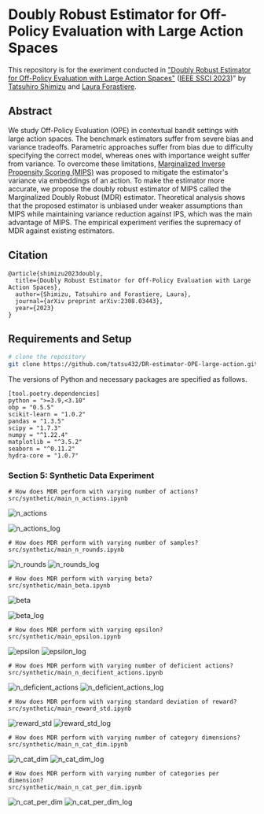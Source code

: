 # Doubly Robust Estimator for Off-Policy Evaluation with Large Action Spaces

This repository is for the exeriment conducted in ["Doubly Robust Estimator for Off-Policy Evaluation with Large Action Spaces"](https://arxiv.org/abs/2308.03443) ([IEEE SSCI 2023](https://attend.ieee.org/ssci-2023/))" by [Tatsuhiro Shimizu](https://ss1.xrea.com/tshimizu.s203.xrea.com/works/index.html) and [Laura Forastiere](https://ysph.yale.edu/profile/laura-forastiere/).

## Abstract

We study Off-Policy Evaluation (OPE) in contextual bandit settings with large action spaces. The benchmark estimators suffer from severe bias and variance tradeoffs. Parametric approaches suffer from bias due to difficulty specifying the correct model, whereas ones with importance weight suffer from variance. To overcome these limitations, [Marginalized Inverse Propensity Scoring (MIPS)](https://arxiv.org/abs/2202.06317) was proposed to mitigate the estimator's variance via embeddings of an action. To make the estimator more accurate, we propose the doubly robust estimator of MIPS called the Marginalized Doubly Robust (MDR) estimator. Theoretical analysis shows that the proposed estimator is unbiased under weaker assumptions than MIPS while maintaining variance reduction against IPS, which was the main advantage of MIPS. The empirical experiment verifies the supremacy of MDR against existing estimators.

## Citation

```
@article{shimizu2023doubly,
  title={Doubly Robust Estimator for Off-Policy Evaluation with Large Action Spaces},
  author={Shimizu, Tatsuhiro and Forastiere, Laura},
  journal={arXiv preprint arXiv:2308.03443},
  year={2023}
}
```


## Requirements and Setup
```bash
# clone the repository
git clone https://github.com/tatsu432/DR-estimator-OPE-large-action.git
```

The versions of Python and necessary packages are specified as follows.

```
[tool.poetry.dependencies]
python = ">=3.9,<3.10"
obp = "0.5.5"
scikit-learn = "1.0.2"
pandas = "1.3.5"
scipy = "1.7.3"
numpy = "^1.22.4"
matplotlib = "^3.5.2"
seaborn = "^0.11.2"
hydra-core = "1.0.7"
```


### Section 5: Synthetic Data Experiment
```
# How does MDR perform with varying number of actions?
src/synthetic/main_n_actions.ipynb
```
![n_actions](https://github.com/tatsu432/DR-estimator-OPE-large-action/assets/80372303/fb197a87-5433-4744-9d0c-a784abd20a7d)

![n_actions_log](https://github.com/tatsu432/DR-estimator-OPE-large-action/assets/80372303/05990bc4-c1d5-48ab-bb31-8543c7c5f07b)

```
# How does MDR perform with varying number of samples?
src/synthetic/main_n_rounds.ipynb
```
![n_rounds](https://github.com/tatsu432/DR-estimator-OPE-large-action/assets/80372303/b2c0bf23-a838-4c62-b10d-f33b886471ef)
![n_rounds_log](https://github.com/tatsu432/DR-estimator-OPE-large-action/assets/80372303/f15fa522-4c83-4094-ad1b-4bb7171cfe28)

```
# How does MDR perform with varying beta?
src/synthetic/main_beta.ipynb
```
![beta](https://github.com/tatsu432/DR-estimator-OPE-large-action/assets/80372303/32c10899-2421-4c86-b9e3-6b097302fee6)

![beta_log](https://github.com/tatsu432/DR-estimator-OPE-large-action/assets/80372303/777fac76-cf91-497a-be48-91b9ae0ac798)

```
# How does MDR perform with varying epsilon?
src/synthetic/main_epsilon.ipynb
```
![epsilon](https://github.com/tatsu432/DR-estimator-OPE-large-action/assets/80372303/1f05a862-5465-44df-99c8-ad916bc0fb22)
![epsilon_log](https://github.com/tatsu432/DR-estimator-OPE-large-action/assets/80372303/7f79501d-53f2-4e15-9609-0dfb6d14d5a0)

```
# How does MDR perform with varying number of deficient actions?
src/synthetic/main_n_decifient_actions.ipynb
```
![n_deficient_actions](https://github.com/tatsu432/DR-estimator-OPE-large-action/assets/80372303/db68103f-a349-4a2d-ae73-5c15e390141d)
![n_deficient_actions_log](https://github.com/tatsu432/DR-estimator-OPE-large-action/assets/80372303/2e9605a9-9652-4a9b-be30-6cde5dd3b2e0)

```
# How does MDR perform with varying standard deviation of reward?
src/synthetic/main_reward_std.ipynb
```
![reward_std](https://github.com/tatsu432/DR-estimator-OPE-large-action/assets/80372303/b31a4f06-1905-433b-a60e-fb1ff6617a83)
![reward_std_log](https://github.com/tatsu432/DR-estimator-OPE-large-action/assets/80372303/c4e4a05a-16aa-4efe-8f23-1dda27ed7558)

```
# How does MDR perform with varying number of category dimensions?
src/synthetic/main_n_cat_dim.ipynb
```
![n_cat_dim](https://github.com/tatsu432/DR-estimator-OPE-large-action/assets/80372303/4632a76e-c9bd-46a1-833e-d3520300dd78)
![n_cat_dim_log](https://github.com/tatsu432/DR-estimator-OPE-large-action/assets/80372303/d900c406-7f29-4ab6-a952-804913e44d66)

```
# How does MDR perform with varying number of categories per dimension?
src/synthetic/main_n_cat_per_dim.ipynb

```
![n_cat_per_dim](https://github.com/tatsu432/DR-estimator-OPE-large-action/assets/80372303/2c225c4f-6749-48d4-958d-dd5a68734881)
![n_cat_per_dim_log](https://github.com/tatsu432/DR-estimator-OPE-large-action/assets/80372303/2636a1fa-bbf2-4383-b462-525602189b92)


